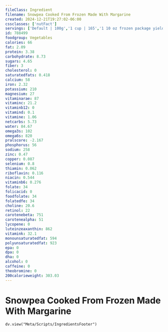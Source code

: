 ```yaml
---
fileClass: Ingredient
filename: Snowpea Cooked From Frozen Made With Margarine
created: 2024-12-21T19:27:02-06:00
cssclasses: ['nutFact']
servings: ['Default | 100g','1 cup | 165','1 10 oz frozen package yields | 261','10 snowpeas | 27']
id: 788499
foodgroup: Vegetables
calories: 66
fat: 2.09
protein: 3.38
carbohydrate: 8.73
sugars: 4.65
fiber: 3
cholesterol: 0
saturatedfats: 0.418
calcium: 58
iron: 2.32
potassium: 210
magnesium: 27
vitaminarae: 87
vitaminc: 21.2
vitaminb12: 0
vitamind: 0.1
vitamine: 1.06
netcarbs: 5.73
water: 84.67
omega3s: 102
omega6s: 820
pralscore: -2.167
phosphorus: 56
sodium: 258
zinc: 0.47
copper: 0.087
selenium: 0.8
thiamin: 0.062
riboflavin: 0.116
niacin: 0.544
vitaminb6: 0.276
folate: 34
folicacid: 0
foodfolate: 34
folatedfe: 34
choline: 20.6
retinol: 22
carotenebeta: 751
carotenealpha: 51
lycopene: 0
luteinzeaxanthin: 862
vitamink: 32.1
monounsaturatedfat: 594
polyunsaturatedfat: 923
epa: 0
dpa: 0
dha: 0
alcohol: 0
caffeine: 0
theobromine: 0
200calorieweight: 303.03
---
```


# Snowpea Cooked From Frozen Made With Margarine

```dataviewjs
dv.view("Meta/Scripts/IngredientsFooter")
```